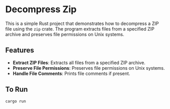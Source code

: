 # Decompress Zip

This is a simple Rust project that demonstrates how to decompress a ZIP file using the `zip` crate. The program extracts files from a specified ZIP archive and preserves file permissions on Unix systems.

## Features

- **Extract ZIP Files**: Extracts all files from a specified ZIP archive.
- **Preserve File Permissions**: Preserves file permissions on Unix systems.
- **Handle File Comments**: Prints file comments if present.

## To Run
` cargo run `

